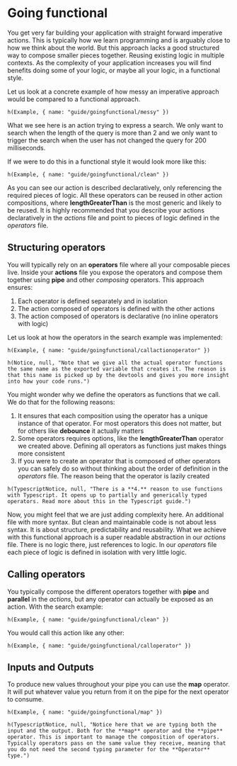 # Going functional

You get very far building your application with straight forward imperative actions. This is typically how we learn programming and is arguably close to how we think about the world. But this approach lacks a good structured way to compose smaller pieces together. Reusing existing logic in multiple contexts. As the complexity of your application increases you will find benefits doing some of your logic, or maybe all your logic, in a functional style.

Let us look at a concrete example of how messy an imperative approach would be compared to a functional approach.

```marksy
h(Example, { name: "guide/goingfunctional/messy" })
```

What we see here is an action trying to express a search. We only want to search when the length of the query is more than 2 and we only want to trigger the search when the user has not changed the query for 200 milliseconds.

If we were to do this in a functional style it would look more like this:

```marksy
h(Example, { name: "guide/goingfunctional/clean" })
```
As you can see our action is described declaratively, only referencing the required pieces of logic. All these operators can be reused in other action compositions, where **lengthGreaterThan** is the most generic and likely to be reused. It is highly recommended that you describe your actions declaratively in the *actions* file and point to pieces of logic defined in the *operators* file.

## Structuring operators

You will typically rely on an **operators** file where all your composable pieces live. Inside your **actions** file you expose the operators and compose them together using **pipe** and other *composing* operators. This approach ensures:

1. Each operator is defined separately and in isolation
2. The action composed of operators is defined with the other actions
3. The action composed of operators is declarative (no inline operators with logic)

Let us look at how the operators in the search example was implemented:

```marksy
h(Example, { name: "guide/goingfunctional/callactionoperator" })
```

```marksy
h(Notice, null, "Note that we give all the actual operator functions the same name as the exported variable that creates it. The reason is that this name is picked up by the devtools and gives you more insight into how your code runs.")
```

You might wonder why we define the operators as functions that we call. We do that for the following reasons:

1. It ensures that each composition using the operator has a unique instance of that operator. For most operators this does not matter, but for others like **debounce** it actually matters
2. Some operators requires options, like the **lengthGreaterThan** operator we created above. Defining all operators as functions just makes things more consistent
3. If you were to create an operator that is composed of other operators you can safely do so without thinking about the order of definition in the *operators* file. The reason being that the operator is lazily created

```marksy
h(TypescriptNotice, null, "There is a **4.** reason to use functions with Typescript. It opens up to partially and generically typed operators. Read more about this in the Typescript guide.")
```

Now, you might feel that we are just adding complexity here. An additional file with more syntax. But clean and maintainable code is not about less syntax. It is about structure, predictability and reusability. What we achieve with this functional approach is a super readable abstraction in our *actions* file. There is no logic there, just references to logic. In our *operators* file each piece of logic is defined in isolation with very little logic.

## Calling operators

You typically compose the different operators together with **pipe** and **parallel** in the *actions*, but any operator can actually be exposed as an action. With the search example:

```marksy
h(Example, { name: "guide/goingfunctional/clean" })
```

You would call this action like any other:

```marksy
h(Example, { name: "guide/goingfunctional/calloperator" })
```

## Inputs and Outputs

To produce new values throughout your pipe you can use the **map** operator. It will put whatever value you return from it on the pipe for the next operator to consume.

```marksy
h(Example, { name: "guide/goingfunctional/map" })
```

```marksy
h(TypescriptNotice, null, "Notice here that we are typing both the input and the output. Both for the **map** operator and the **pipe** operator. This is important to manage the composition of operators. Typically operators pass on the same value they receive, meaning that you do not need the second typing parameter for the **Operator** type.")
```